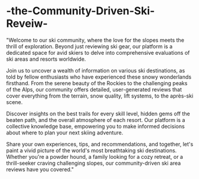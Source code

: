 # -the-Community-Driven-Ski-Reveiw-
"Welcome to our ski community, where the love for the slopes meets the thrill of exploration. Beyond just reviewing ski gear, our platform is a dedicated space for avid skiers to delve into comprehensive evaluations of ski areas and resorts worldwide.

Join us to uncover a wealth of information on various ski destinations, as told by fellow enthusiasts who have experienced these snowy wonderlands firsthand. From the serene beauty of the Rockies to the challenging peaks of the Alps, our community offers detailed, user-generated reviews that cover everything from the terrain, snow quality, lift systems, to the après-ski scene.

Discover insights on the best trails for every skill level, hidden gems off the beaten path, and the overall atmosphere of each resort. Our platform is a collective knowledge base, empowering you to make informed decisions about where to plan your next skiing adventure.

Share your own experiences, tips, and recommendations, and together, let's paint a vivid picture of the world's most breathtaking ski destinations. Whether you're a powder hound, a family looking for a cozy retreat, or a thrill-seeker craving challenging slopes, our community-driven ski area reviews have you covered."
